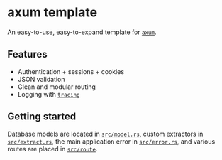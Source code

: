 # axum template

An easy-to-use, easy-to-expand template for [`axum`](https://github.com/tokio-rs/axum).

## Features

- Authentication + sessions + cookies
- JSON validation
- Clean and modular routing
- Logging with [`tracing`](https://github.com/tokio-rs/tracing)

## Getting started

Database models are located in [`src/model.rs`](/src/model.rs), custom extractors in [`src/extract.rs`](src/extract.rs), the main application error in [`src/error.rs`](src/error.rs), and various routes are placed in [`src/route`](src/route).

